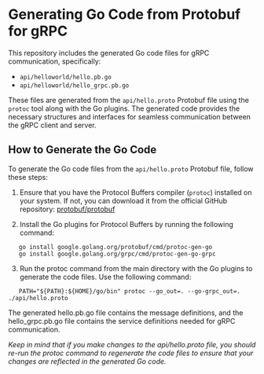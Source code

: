 # Generating Go Code from Protobuf for gRPC

This repository includes the generated Go code files for gRPC communication, specifically:

- `api/helloworld/hello.pb.go`
- `api/helloworld/hello_grpc.pb.go`

These files are generated from the `api/hello.proto` Protobuf file using the `protoc` tool along with the Go plugins. The generated code provides the necessary structures and interfaces for seamless communication between the gRPC client and server.

## How to Generate the Go Code

To generate the Go code files from the `api/hello.proto` Protobuf file, follow these steps:

1. Ensure that you have the Protocol Buffers compiler (`protoc`) installed on your system. If not, you can download it from the official GitHub repository: [protobuf/protobuf](https://github.com/protocolbuffers/protobuf/releases)

2. Install the Go plugins for Protocol Buffers by running the following command:
```
   go install google.golang.org/protobuf/cmd/protoc-gen-go
   go install google.golang.org/grpc/cmd/protoc-gen-go-grpc
```
3. Run the protoc command from the main directory with the Go plugins to generate the code files. Use the following command:
```
   PATH="${PATH}:${HOME}/go/bin" protoc --go_out=. --go-grpc_out=. ./api/hello.proto
```

The generated hello.pb.go file contains the message definitions, and the hello_grpc.pb.go file contains the service definitions needed for gRPC communication.

*Keep in mind that if you make changes to the api/hello.proto file, you should re-run the protoc command to regenerate the code files to ensure that your changes are reflected in the generated Go code.*
